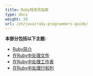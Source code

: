 ```yaml
---
title: Ruby程序员指南
type: docs
weight: 20
url: /zh/java/ruby-programmers-guide/
---
```


**本部分包括以下主题:**

- [Ruby简介](/cells/zh/java/introduction-in-ruby/)
- [在Ruby中处理文件](/cells/zh/java/working-with-files-in-ruby/)
- [在Ruby中处理工作表](/cells/zh/java/working-with-worksheets-in-ruby/)
- [在Ruby中处理行和列](/cells/zh/java/working-with-rows-and-columns-in-ruby/)
